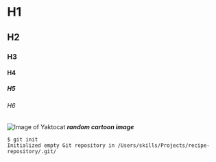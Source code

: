 # H1
## H2
### H3
#### H4
##### H5
###### H6
![Image of Yaktocat](https://octodex.github.com/images/yaktocat.png)
***random cartoon image***

```
$ git init
Initialized empty Git repository in /Users/skills/Projects/recipe-repository/.git/
```

